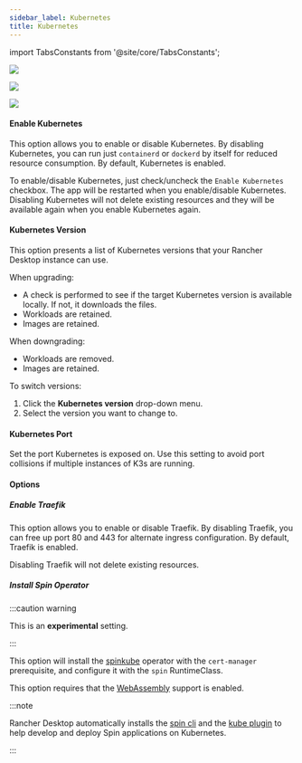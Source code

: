 ```yaml
---
sidebar_label: Kubernetes
title: Kubernetes
---
```


<head>
  <link rel="canonical" href="https://docs.rancherdesktop.io/ui/preferences/kubernetes"/>
</head>

import TabsConstants from '@site/core/TabsConstants';

<Tabs groupId="os" defaultValue={TabsConstants.defaultOs}>
<TabItem value="Windows">

![](https://suse-rancher-media.s3.amazonaws.com/desktop/v1.17/preferences/Windows_kubernetes.png)

</TabItem>
<TabItem value="macOS">

![](https://suse-rancher-media.s3.amazonaws.com/desktop/v1.17/preferences/macOS_kubernetes.png)

</TabItem>
<TabItem value="Linux">

![](https://suse-rancher-media.s3.amazonaws.com/desktop/v1.17/preferences/Linux_kubernetes.png)

</TabItem>
</Tabs>

#### Enable Kubernetes

This option allows you to enable or disable Kubernetes. By disabling Kubernetes, you can run just `containerd` or `dockerd` by itself for reduced resource consumption. By default, Kubernetes is enabled.

To enable/disable Kubernetes, just check/uncheck the `Enable Kubernetes` checkbox. The app will be restarted when you enable/disable Kubernetes. Disabling Kubernetes will not delete existing resources and they will be available again when you enable Kubernetes again.

#### Kubernetes Version

This option presents a list of Kubernetes versions that your Rancher Desktop instance can use.

When upgrading:

- A check is performed to see if the target Kubernetes version is available locally. If not, it downloads the files.
- Workloads are retained.
- Images are retained.

When downgrading:

- Workloads are removed.
- Images are retained.

To switch versions:

1. Click the **Kubernetes version** drop-down menu.
1. Select the version you want to change to.

#### Kubernetes Port

Set the port Kubernetes is exposed on. Use this setting to avoid port collisions if multiple instances of K3s are running.

#### Options

##### Enable Traefik

This option allows you to enable or disable Traefik. By disabling Traefik, you can free up port 80 and 443 for alternate ingress configuration. By default, Traefik is enabled.

Disabling Traefik will not delete existing resources.

##### Install Spin Operator

:::caution warning

This is an **experimental** setting.

:::

This option will install the [spinkube](https://www.spinkube.dev/) operator with the `cert-manager` prerequisite, and configure it with the `spin` RuntimeClass.

This option requires that the [WebAssembly](./container-engine/general.md) support is enabled.

:::note

Rancher Desktop automatically installs the [spin cli](https://developer.fermyon.com/spin/v2/index) and the [kube plugin](https://github.com/spinkube/spin-plugin-kube) to help develop and deploy Spin applications on Kubernetes.

:::
